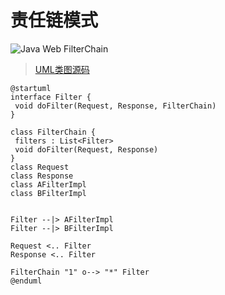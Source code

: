 # 责任链模式

![Java Web FilterChain](http://www.plantuml.com/plantuml/png/XO_12i8m44Jl-nLBJYfDmQkKKXK4mLF_8BHR3AH9xQPUr7-tcXJYoLlcpUmCgTYhqK-z0MqzZPrg24_Qp4zy0DwTRh5r0Qngkat4FiEQU72MAOlHurLfkuONG6CKSqe_BTrNCkxmejaNmIt_ji-5iIzQKIr-bFjmV-u74yaX8G11e9JFCisc_FSYhc6HvnWuB9CfW_INOYlGILcYs8WbK95jfzwy0G00)

> [UML类图源码](http://www.plantuml.com/plantuml/uml/XO_12i8m44Jl-nLBJYfDmQkKKXK4mLF_8BHR3AH9xQPUr7-tcXJYoLlcpUmCgTYhqK-z0MqzZPrg24_Qp4zy0DwTRh5r0Qngkat4FiEQU72MAOlHurLfkuONG6CKSqe_BTrNCkxmejaNmIt_ji-5iIzQKIr-bFjmV-u74yaX8G11e9JFCisc_FSYhc6HvnWuB9CfW_INOYlGILcYs8WbK95jfzwy0G00)

```plantuml
@startuml
interface Filter {
 void doFilter(Request, Response, FilterChain)
}

class FilterChain {
 filters : List<Filter>
 void doFilter(Request, Response)
}
class Request
class Response
class AFilterImpl
class BFilterImpl


Filter --|> AFilterImpl
Filter --|> BFilterImpl

Request <.. Filter
Response <.. Filter

FilterChain "1" o--> "*" Filter
@enduml
```